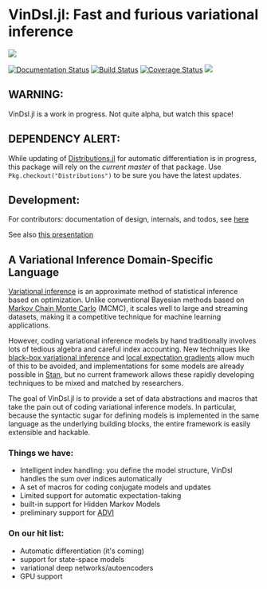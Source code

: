 # VinDsl.jl: Fast and furious variational inference
![](http://www.duke.edu/~jmp33/assets/vindsl.png)

[![Documentation Status](https://readthedocs.org/projects/vindsljl/badge/?version=latest)](http://vindsljl.readthedocs.org/en/latest/?badge=latest)
[![Build Status](https://travis-ci.org/jmxpearson/VinDsl.jl.svg?branch=master)](https://travis-ci.org/jmxpearson/VinDsl.jl)
[![Coverage Status](https://coveralls.io/repos/github/jmxpearson/VinDsl.jl/badge.svg?branch=master)](https://coveralls.io/github/jmxpearson/VinDsl.jl?branch=master)
<a href="https://zenhub.com"><img src="https://raw.githubusercontent.com/ZenHubIO/support/master/zenhub-badge.png"></a>
## **WARNING**:
VinDsl.jl is a work in progress. Not quite alpha, but watch this space!

## **DEPENDENCY ALERT**:
While updating of [Distributions.jl](https://github.com/JuliaStats/Distributions.jl) for automatic differentiation is in progress, this package will rely on the *current master* of that package. Use `Pkg.checkout("Distributions")` to be sure you have the latest updates.

## **Development**:
For contributors: documentation of design, internals, and todos, see [here](http://vindsljl.readthedocs.org/en/latest/)

See also [this presentation](https://github.com/jmxpearson/VinDsl.jl/blob/master/doc/dukeML_feb_18_2016.ipynb)

## A Variational Inference Domain-Specific Language

[Variational inference](https://en.wikipedia.org/wiki/Variational_Bayesian_methods) is an approximate method of statistical inference based on optimization. Unlike conventional Bayesian methods based on [Markov Chain Monte Carlo](https://en.wikipedia.org/wiki/Markov_chain_Monte_Carlo) (MCMC), it scales well to large and streaming datasets, making it a competitive technique for machine learning applications.  

However, coding variational inference models by hand traditionally involves lots of tedious algebra and careful index accounting. New techniques like [black-box variational inference](http://www.cs.columbia.edu/~blei/papers/RanganathGerrishBlei2014.pdf) and [local expectation gradients](http://papers.nips.cc/paper/5678-local-expectation-gradients-for-black-box-variational-inference) allow much of this to be avoided, and implementations for some models are already possible in [Stan](http://mc-stan.org/), but no current framework allows these rapidly developing techniques to be mixed and matched by researchers.

The goal of VinDsl.jl is to provide a set of data abstractions and macros that take the pain out of coding variational inference models. In particular, because the syntactic sugar for defining models is implemented in the same language as the underlying building blocks, the entire framework is easily extensible and hackable.

### Things we have:
- Intelligent index handling: you define the model structure, VinDsl handles the sum over indices automatically
- A set of macros for coding conjugate models and updates
- Limited support for automatic expectation-taking
- built-in support for Hidden Markov Models
- preliminary support for [ADVI](http://arxiv.org/abs/1603.00788)

### On our hit list:
- Automatic differentiation (it's coming)
- support for state-space models
- variational deep networks/autoencoders
- GPU support
